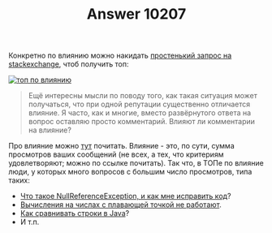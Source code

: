 ﻿---
title: "Answer 10207"
se.owner.user_id: 15479
se.owner.display_name: "Suvitruf - Andrei Apanasik"
se.owner.link: "https://ru.meta.stackoverflow.com/users/15479/suvitruf-andrei-apanasik"
se.answer_id: 10207
se.question_id: 10206
se.post_type: answer
se.score: 10
se.is_accepted: True
---
<p>Конкретно по влиянию можно накидать <a href="https://data.stackexchange.com/ru/query/1206157" rel="nofollow noreferrer">простенький запрос на stackexchange</a>, чтоб получить топ:</p>

<p><a href="https://i.stack.imgur.com/yxSRI.png" rel="nofollow noreferrer"><img src="https://i.stack.imgur.com/yxSRI.png" alt="топ по влиянию"></a></p>

<blockquote>
  <p>Ещё интересны мысли по поводу того, как такая ситуация может получаться, что при одной репутации существенно отличается влияние. Я часто, как и многие, вместо развёрнутого ответа на вопрос оставляю просто комментарий. Влияют ли комментарии на влияние?</p>
</blockquote>

<p>Про влияние можно <a href="https://meta.stackexchange.com/q/244534/260198">тут</a> почитать. Влияние - это, по сути, сумма просмотров ваших сообщений (не всех, а тех, что критериям удовлетворяют; можно по ссылке почитать). Так что, в ТОПе по влияние люди, у которых много вопросов с большим число просмотров, типа таких:</p>

<ul>
<li><a href="https://ru.stackoverflow.com/q/413041/15479">Что такое NullReferenceException, и как мне исправить код</a>?</li>
<li><a href="https://ru.stackoverflow.com/q/417453/15479">Вычисления на числах с плавающей точкой не работают</a>.</li>
<li><a href="https://ru.stackoverflow.com/q/417405/15479">Как сравнивать строки в Java</a>?</li>
<li>И т.п.</li>
</ul>
